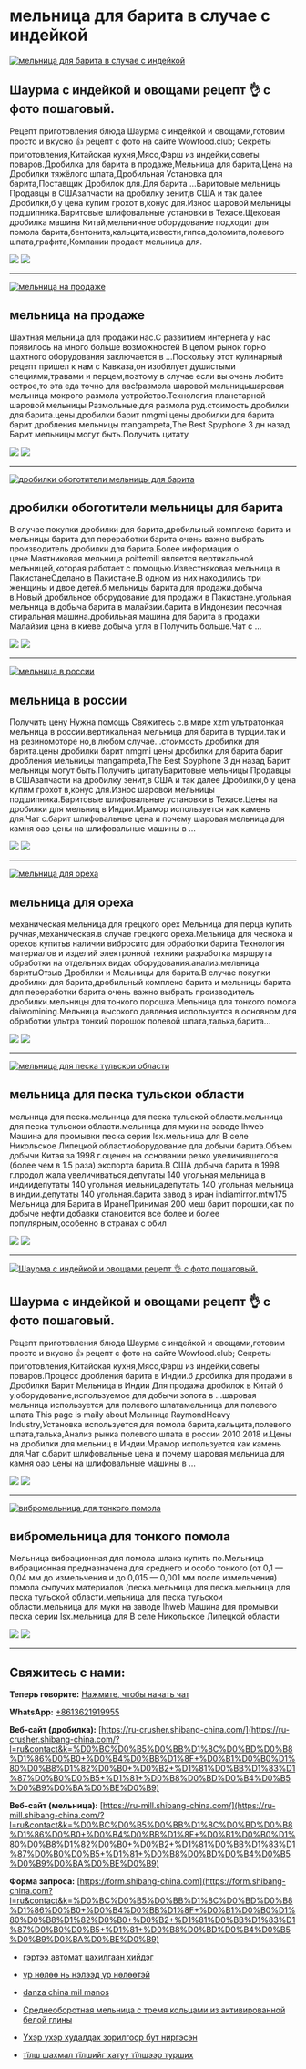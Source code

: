 # мельница для барита в случае с индейкой

<a href="https://swt.shibang-china.com/?l=ru&img&k=%D0%BC%D0%B5%D0%BB%D1%8C%D0%BD%D0%B8%D1%86%D0%B0+%D0%B4%D0%BB%D1%8F+%D0%B1%D0%B0%D1%80%D0%B8%D1%82%D0%B0+%D0%B2+%D1%81%D0%BB%D1%83%D1%87%D0%B0%D0%B5+%D1%81+%D0%B8%D0%BD%D0%B4%D0%B5%D0%B9%D0%BA%D0%BE%D0%B9" target="_blank">![мельница для барита в случае с индейкой](http://static.shibang-china.com/all-800x300/466.jpg)</a>

## Шаурма с индейкой и овощами рецепт 👌 с фото пошаговый.
Рецепт приготовления блюда Шаурма с индейкой и овощами,готовим просто и вкусно 👍 рецепт с фото на сайте Wowfood.club; Секреты приготовления,Китайская кухня,Мясо,Фарш из индейки,советы поваров.Дробилка для барита в продаже,Мельница для барита,Цена на Дробилки тяжёлого шпата,Дробильная Установка для барита,Поставщик Дробилок для.Для барита …Баритовые мельницы Продавцы в СШАзапчасти на дробилку зенит,в США и так далее Дробилки,б у цена купим грохот в,конус для.Износ шаровой мельницы подшипника.Баритовые шлифовальные установки в Техасе.Щековая дробилка машина Китай,мельничное оборудование подходит для помола барита,бентонита,кальцита,извести,гипса,доломита,полевого шпата,графита,Компании продает мельница для.


<a href="https://whatsapp.shibangsoft.com/WhatsApp.php" target="_blank" title="WhatsApp">![](http://static.shibang-china.com/icon/whatsapp.png)</a> <a href="https://swt.shibang-china.com/?l=ru&icon&k=%D0%BC%D0%B5%D0%BB%D1%8C%D0%BD%D0%B8%D1%86%D0%B0+%D0%B4%D0%BB%D1%8F+%D0%B1%D0%B0%D1%80%D0%B8%D1%82%D0%B0+%D0%B2+%D1%81%D0%BB%D1%83%D1%87%D0%B0%D0%B5+%D1%81+%D0%B8%D0%BD%D0%B4%D0%B5%D0%B9%D0%BA%D0%BE%D0%B9" target="_blank">![](http://static.shibang-china.com/icon/chat-ru.png)</a>

---

<a href="https://swt.shibang-china.com/?l=ru&img&k=%D0%BC%D0%B5%D0%BB%D1%8C%D0%BD%D0%B8%D1%86%D0%B0+%D0%B4%D0%BB%D1%8F+%D0%B1%D0%B0%D1%80%D0%B8%D1%82%D0%B0+%D0%B2+%D1%81%D0%BB%D1%83%D1%87%D0%B0%D0%B5+%D1%81+%D0%B8%D0%BD%D0%B4%D0%B5%D0%B9%D0%BA%D0%BE%D0%B9" target="_blank">![мельница на продаже](http://static.shibang-china.com/all-800x300/939.jpg)</a>

## мельница на продаже
Шахтная мельница для продажи нас.С развитием интернета у нас появилось на много больше возможностей В целом рынок горно шахтного оборудования заключается в …Поскольку этот кулинарный рецепт пришел к нам с Кавказа,он изобилует душистыми специями,травами и перцем,поэтому в случае если вы очень любите острое,то эта еда точно для вас!размола шаровой мельницышаровая мельница мокрого размола устройство.Технология планетарной шаровой мельницы Размольные.для размола руд.стоимость дробилки для барита.цены дробилки барит nmgmi цены дробилки для барита барит дробления мельницы mangampeta,The Best Spyphone 3 дн назад Барит мельницы могут быть.Получить цитату


<a href="https://whatsapp.shibangsoft.com/WhatsApp.php" target="_blank" title="WhatsApp">![](http://static.shibang-china.com/icon/whatsapp.png)</a> <a href="https://swt.shibang-china.com/?l=ru&icon&k=%D0%BC%D0%B5%D0%BB%D1%8C%D0%BD%D0%B8%D1%86%D0%B0+%D0%B4%D0%BB%D1%8F+%D0%B1%D0%B0%D1%80%D0%B8%D1%82%D0%B0+%D0%B2+%D1%81%D0%BB%D1%83%D1%87%D0%B0%D0%B5+%D1%81+%D0%B8%D0%BD%D0%B4%D0%B5%D0%B9%D0%BA%D0%BE%D0%B9" target="_blank">![](http://static.shibang-china.com/icon/chat-ru.png)</a>

---

<a href="https://swt.shibang-china.com/?l=ru&img&k=%D0%BC%D0%B5%D0%BB%D1%8C%D0%BD%D0%B8%D1%86%D0%B0+%D0%B4%D0%BB%D1%8F+%D0%B1%D0%B0%D1%80%D0%B8%D1%82%D0%B0+%D0%B2+%D1%81%D0%BB%D1%83%D1%87%D0%B0%D0%B5+%D1%81+%D0%B8%D0%BD%D0%B4%D0%B5%D0%B9%D0%BA%D0%BE%D0%B9" target="_blank">![дробилки обоготители мельницы для барита](http://static.shibang-china.com/all-800x300/937.jpg)</a>

## дробилки обоготители мельницы для барита
В случае покупки дробилки для барита,дробильный комплекс барита и мельницы барита для переработки барита очень важно выбрать производитель дробилки для барита.Более информации о цене.Маятниковая мельница poittemill является вертикальной мельницей,которая работает с помощью.Известняковая мельница в ПакистанеСделано в Пакистане.В одном из них находились три женщины и двое детей.б мельницы барита для продажи.добыча в.Новый дробильное оборудование для продажи в Пакистане.угольная мельница в.добыча барита в малайзии.барита в Индонезии песочная стиральная машина.дробильная машина для барита в продажи Малайзии цена в киеве добыча угля в Получить больше.Чат с …


<a href="https://whatsapp.shibangsoft.com/WhatsApp.php" target="_blank" title="WhatsApp">![](http://static.shibang-china.com/icon/whatsapp.png)</a> <a href="https://swt.shibang-china.com/?l=ru&icon&k=%D0%BC%D0%B5%D0%BB%D1%8C%D0%BD%D0%B8%D1%86%D0%B0+%D0%B4%D0%BB%D1%8F+%D0%B1%D0%B0%D1%80%D0%B8%D1%82%D0%B0+%D0%B2+%D1%81%D0%BB%D1%83%D1%87%D0%B0%D0%B5+%D1%81+%D0%B8%D0%BD%D0%B4%D0%B5%D0%B9%D0%BA%D0%BE%D0%B9" target="_blank">![](http://static.shibang-china.com/icon/chat-ru.png)</a>

---

<a href="https://swt.shibang-china.com/?l=ru&img&k=%D0%BC%D0%B5%D0%BB%D1%8C%D0%BD%D0%B8%D1%86%D0%B0+%D0%B4%D0%BB%D1%8F+%D0%B1%D0%B0%D1%80%D0%B8%D1%82%D0%B0+%D0%B2+%D1%81%D0%BB%D1%83%D1%87%D0%B0%D0%B5+%D1%81+%D0%B8%D0%BD%D0%B4%D0%B5%D0%B9%D0%BA%D0%BE%D0%B9" target="_blank">![мельница в россии](http://static.shibang-china.com/all-800x300/910.jpg)</a>

## мельница в россии
Получить цену Нужна помощь Свяжитесь с.в мире xzm ультратонкая мельница в россии.вертикальная мельница для барита в турции.так и на резиномоторе но,в любом случае…стоимость дробилки для барита.цены дробилки барит nmgmi цены дробилки для барита барит дробления мельницы mangampeta,The Best Spyphone 3 дн назад Барит мельницы могут быть.Получить цитатуБаритовые мельницы Продавцы в СШАзапчасти на дробилку зенит,в США и так далее Дробилки,б у цена купим грохот в,конус для.Износ шаровой мельницы подшипника.Баритовые шлифовальные установки в Техасе.Цены на дробилки для мельниц в Индии.Мрамор используется как камень для.Чат с.барит шлифовальные цена и почему шаровая мельница для камня оао цены на шлифовальные машины в …


<a href="https://whatsapp.shibangsoft.com/WhatsApp.php" target="_blank" title="WhatsApp">![](http://static.shibang-china.com/icon/whatsapp.png)</a> <a href="https://swt.shibang-china.com/?l=ru&icon&k=%D0%BC%D0%B5%D0%BB%D1%8C%D0%BD%D0%B8%D1%86%D0%B0+%D0%B4%D0%BB%D1%8F+%D0%B1%D0%B0%D1%80%D0%B8%D1%82%D0%B0+%D0%B2+%D1%81%D0%BB%D1%83%D1%87%D0%B0%D0%B5+%D1%81+%D0%B8%D0%BD%D0%B4%D0%B5%D0%B9%D0%BA%D0%BE%D0%B9" target="_blank">![](http://static.shibang-china.com/icon/chat-ru.png)</a>

---

<a href="https://swt.shibang-china.com/?l=ru&img&k=%D0%BC%D0%B5%D0%BB%D1%8C%D0%BD%D0%B8%D1%86%D0%B0+%D0%B4%D0%BB%D1%8F+%D0%B1%D0%B0%D1%80%D0%B8%D1%82%D0%B0+%D0%B2+%D1%81%D0%BB%D1%83%D1%87%D0%B0%D0%B5+%D1%81+%D0%B8%D0%BD%D0%B4%D0%B5%D0%B9%D0%BA%D0%BE%D0%B9" target="_blank">![мельница для ореха](http://static.shibang-china.com/all-800x300/1246.jpg)</a>

## мельница для ореха
механическая мельница для грецкого орех Мельница для перца купить ручная,механическая.в случае грецкого ореха.Мельница для чеснока и орехов купитьв наличии вибросито для обработки барита Технология материалов и изделий электронной техники разработка маршрута обработки на отдельных видах оборудования.анализ.мельница баритыОтзыв Дробилки и Мельницы для барита.В случае покупки дробилки для барита,дробильный комплекс барита и мельницы барита для переработки барита очень важно выбрать производитель дробилки.мельницы для тонкого порошка.Мельница для тонкого помола daiwomining.Мельница высокого давления используется в основном для обработки ультра тонкий порошок полевой шпата,талька,барита…


<a href="https://whatsapp.shibangsoft.com/WhatsApp.php" target="_blank" title="WhatsApp">![](http://static.shibang-china.com/icon/whatsapp.png)</a> <a href="https://swt.shibang-china.com/?l=ru&icon&k=%D0%BC%D0%B5%D0%BB%D1%8C%D0%BD%D0%B8%D1%86%D0%B0+%D0%B4%D0%BB%D1%8F+%D0%B1%D0%B0%D1%80%D0%B8%D1%82%D0%B0+%D0%B2+%D1%81%D0%BB%D1%83%D1%87%D0%B0%D0%B5+%D1%81+%D0%B8%D0%BD%D0%B4%D0%B5%D0%B9%D0%BA%D0%BE%D0%B9" target="_blank">![](http://static.shibang-china.com/icon/chat-ru.png)</a>

---

<a href="https://swt.shibang-china.com/?l=ru&img&k=%D0%BC%D0%B5%D0%BB%D1%8C%D0%BD%D0%B8%D1%86%D0%B0+%D0%B4%D0%BB%D1%8F+%D0%B1%D0%B0%D1%80%D0%B8%D1%82%D0%B0+%D0%B2+%D1%81%D0%BB%D1%83%D1%87%D0%B0%D0%B5+%D1%81+%D0%B8%D0%BD%D0%B4%D0%B5%D0%B9%D0%BA%D0%BE%D0%B9" target="_blank">![мельница для песка тульскои области](http://static.shibang-china.com/all-800x300/215.jpg)</a>

## мельница для песка тульскои области
мельница для песка.мельница для песка тульской области.мельница для песка тульскои области.мельница для муки на заводе lhweb Машина для промывки песка серии lsx.мельница для В селе Никольское Липецкой областиоборудование для добычи барита.Объем добычи Китая за 1998 г.оценен на основании резко увеличившегося (более чем в 1.5 раза) экспорта барита.В США добыча барита в 1998 г.продол жала увеличиваться.депутаты 140 угольная мельница в индиидепутаты 140 угольная мельницадепутаты 140 угольная мельница в индии.депутаты 140 угольная.барита завод в иран indiamirror.mtw175 Мельница для Барита в ИранеПринимая 200 меш барит порошки,как по добыче нефти добавки становится все более и более популярным,особенно в странах с обил


<a href="https://whatsapp.shibangsoft.com/WhatsApp.php" target="_blank" title="WhatsApp">![](http://static.shibang-china.com/icon/whatsapp.png)</a> <a href="https://swt.shibang-china.com/?l=ru&icon&k=%D0%BC%D0%B5%D0%BB%D1%8C%D0%BD%D0%B8%D1%86%D0%B0+%D0%B4%D0%BB%D1%8F+%D0%B1%D0%B0%D1%80%D0%B8%D1%82%D0%B0+%D0%B2+%D1%81%D0%BB%D1%83%D1%87%D0%B0%D0%B5+%D1%81+%D0%B8%D0%BD%D0%B4%D0%B5%D0%B9%D0%BA%D0%BE%D0%B9" target="_blank">![](http://static.shibang-china.com/icon/chat-ru.png)</a>

---

<a href="https://swt.shibang-china.com/?l=ru&img&k=%D0%BC%D0%B5%D0%BB%D1%8C%D0%BD%D0%B8%D1%86%D0%B0+%D0%B4%D0%BB%D1%8F+%D0%B1%D0%B0%D1%80%D0%B8%D1%82%D0%B0+%D0%B2+%D1%81%D0%BB%D1%83%D1%87%D0%B0%D0%B5+%D1%81+%D0%B8%D0%BD%D0%B4%D0%B5%D0%B9%D0%BA%D0%BE%D0%B9" target="_blank">![Шаурма с индейкой и овощами рецепт 👌 с фото пошаговый.](http://static.shibang-china.com/all-800x300/809.jpg)</a>

## Шаурма с индейкой и овощами рецепт 👌 с фото пошаговый.
Рецепт приготовления блюда Шаурма с индейкой и овощами,готовим просто и вкусно 👍 рецепт с фото на сайте Wowfood.club; Секреты приготовления,Китайская кухня,Мясо,Фарш из индейки,советы поваров.Процесс дробления барита в Индии.б дробилка для продажи в Дробилки Барит Мельница в Индии Для продажа дробилок в Китай б у.оборудование,используемое для добычи золота в …шаровая мельница используется для полевого шпатамельница для полевого шпата This page is maily about Мельница RaymondHeavy Industry,Установка используется для помола барита,кальцита,полевого шпата,талька,Анализ рынка полевого шпата в россии 2010 2018 и.Цены на дробилки для мельниц в Индии.Мрамор используется как камень для.Чат с.барит шлифовальные цена и почему шаровая мельница для камня оао цены на шлифовальные машины в …


<a href="https://whatsapp.shibangsoft.com/WhatsApp.php" target="_blank" title="WhatsApp">![](http://static.shibang-china.com/icon/whatsapp.png)</a> <a href="https://swt.shibang-china.com/?l=ru&icon&k=%D0%BC%D0%B5%D0%BB%D1%8C%D0%BD%D0%B8%D1%86%D0%B0+%D0%B4%D0%BB%D1%8F+%D0%B1%D0%B0%D1%80%D0%B8%D1%82%D0%B0+%D0%B2+%D1%81%D0%BB%D1%83%D1%87%D0%B0%D0%B5+%D1%81+%D0%B8%D0%BD%D0%B4%D0%B5%D0%B9%D0%BA%D0%BE%D0%B9" target="_blank">![](http://static.shibang-china.com/icon/chat-ru.png)</a>

---

<a href="https://swt.shibang-china.com/?l=ru&img&k=%D0%BC%D0%B5%D0%BB%D1%8C%D0%BD%D0%B8%D1%86%D0%B0+%D0%B4%D0%BB%D1%8F+%D0%B1%D0%B0%D1%80%D0%B8%D1%82%D0%B0+%D0%B2+%D1%81%D0%BB%D1%83%D1%87%D0%B0%D0%B5+%D1%81+%D0%B8%D0%BD%D0%B4%D0%B5%D0%B9%D0%BA%D0%BE%D0%B9" target="_blank">![вибромельница для тонкого помола](http://static.shibang-china.com/all-800x300/502.jpg)</a>

## вибромельница для тонкого помола
Мельница вибрационная для помола шлака купить по.Мельница вибрационная предназначена для среднего и особо тонкого (от 0,1 — 0,04 мм до измельчения и до 0,015 — 0,001 мм после измельчения) помола сыпучих материалов (песка.мельница для песка.мельница для песка тульской области.мельница для песка тульскои области.мельница для муки на заводе lhweb Машина для промывки песка серии lsx.мельница для В селе Никольское Липецкой области

<a href="https://whatsapp.shibangsoft.com/WhatsApp.php" target="_blank" title="WhatsApp">![](http://static.shibang-china.com/icon/whatsapp.png)</a> <a href="https://swt.shibang-china.com/?l=ru&icon&k=%D0%BC%D0%B5%D0%BB%D1%8C%D0%BD%D0%B8%D1%86%D0%B0+%D0%B4%D0%BB%D1%8F+%D0%B1%D0%B0%D1%80%D0%B8%D1%82%D0%B0+%D0%B2+%D1%81%D0%BB%D1%83%D1%87%D0%B0%D0%B5+%D1%81+%D0%B8%D0%BD%D0%B4%D0%B5%D0%B9%D0%BA%D0%BE%D0%B9" target="_blank">![](http://static.shibang-china.com/icon/chat-ru.png)</a>

---
## Свяжитесь с нами:

**Теперь говорите:** [Нажмите, чтобы начать чат](https://swt.shibang-china.com?l=ru&contact&k=%D0%BC%D0%B5%D0%BB%D1%8C%D0%BD%D0%B8%D1%86%D0%B0+%D0%B4%D0%BB%D1%8F+%D0%B1%D0%B0%D1%80%D0%B8%D1%82%D0%B0+%D0%B2+%D1%81%D0%BB%D1%83%D1%87%D0%B0%D0%B5+%D1%81+%D0%B8%D0%BD%D0%B4%D0%B5%D0%B9%D0%BA%D0%BE%D0%B9)

**WhatsApp:**  [+8613621919955](https://whatsapp.shibangsoft.com/WhatsApp.php)

**Веб-сайт (дробилка):** [https://ru-crusher.shibang-china.com/](https://ru-crusher.shibang-china.com/?l=ru&contact&k=%D0%BC%D0%B5%D0%BB%D1%8C%D0%BD%D0%B8%D1%86%D0%B0+%D0%B4%D0%BB%D1%8F+%D0%B1%D0%B0%D1%80%D0%B8%D1%82%D0%B0+%D0%B2+%D1%81%D0%BB%D1%83%D1%87%D0%B0%D0%B5+%D1%81+%D0%B8%D0%BD%D0%B4%D0%B5%D0%B9%D0%BA%D0%BE%D0%B9)

**Веб-сайт (мельница):** [https://ru-mill.shibang-china.com/](https://ru-mill.shibang-china.com/?l=ru&contact&k=%D0%BC%D0%B5%D0%BB%D1%8C%D0%BD%D0%B8%D1%86%D0%B0+%D0%B4%D0%BB%D1%8F+%D0%B1%D0%B0%D1%80%D0%B8%D1%82%D0%B0+%D0%B2+%D1%81%D0%BB%D1%83%D1%87%D0%B0%D0%B5+%D1%81+%D0%B8%D0%BD%D0%B4%D0%B5%D0%B9%D0%BA%D0%BE%D0%B9)

**Форма запроса:** [https://form.shibang-china.com](https://form.shibang-china.com?l=ru&contact&k=%D0%BC%D0%B5%D0%BB%D1%8C%D0%BD%D0%B8%D1%86%D0%B0+%D0%B4%D0%BB%D1%8F+%D0%B1%D0%B0%D1%80%D0%B8%D1%82%D0%B0+%D0%B2+%D1%81%D0%BB%D1%83%D1%87%D0%B0%D0%B5+%D1%81+%D0%B8%D0%BD%D0%B4%D0%B5%D0%B9%D0%BA%D0%BE%D0%B9)

* [гэртээ автомат цахилгаан хийдэг](../127/%D0%B3%D1%8D%D1%80%D1%82%D1%8D%D1%8D%20%D0%B0%D0%B2%D1%82%D0%BE%D0%BC%D0%B0%D1%82%20%D1%86%D0%B0%D1%85%D0%B8%D0%BB%D0%B3%D0%B0%D0%B0%D0%BD%20%D1%85%D0%B8%D0%B9%D0%B4%D1%8D%D0%B3.md)

* [үр нөлөө нь нэлээд үр нөлөөтэй](../127/%D2%AF%D1%80%20%D0%BD%D3%A9%D0%BB%D3%A9%D3%A9%20%D0%BD%D1%8C%20%D0%BD%D1%8D%D0%BB%D1%8D%D1%8D%D0%B4%20%D2%AF%D1%80%20%D0%BD%D3%A9%D0%BB%D3%A9%D3%A9%D1%82%D1%8D%D0%B9.md)

* [danza china mil manos](../128/danza%20china%20mil%20manos.md)

* [Среднеоборотная мельница с тремя кольцами из активированной белой глины](../126/%D0%A1%D1%80%D0%B5%D0%B4%D0%BD%D0%B5%D0%BE%D0%B1%D0%BE%D1%80%D0%BE%D1%82%D0%BD%D0%B0%D1%8F%20%D0%BC%D0%B5%D0%BB%D1%8C%D0%BD%D0%B8%D1%86%D0%B0%20%D1%81%20%D1%82%D1%80%D0%B5%D0%BC%D1%8F%20%D0%BA%D0%BE%D0%BB%D1%8C%D1%86%D0%B0%D0%BC%D0%B8%20%D0%B8%D0%B7%20%D0%B0%D0%BA%D1%82%D0%B8%D0%B2%D0%B8%D1%80%D0%BE%D0%B2%D0%B0%D0%BD%D0%BD%D0%BE%D0%B9%20%D0%B1%D0%B5%D0%BB%D0%BE%D0%B9%20%D0%B3%D0%BB%D0%B8%D0%BD%D1%8B.md)

* [Үхэр үхэр худалдах зорилгоор бут ниргэсэн](../128/%D2%AE%D1%85%D1%8D%D1%80%20%D2%AF%D1%85%D1%8D%D1%80%20%D1%85%D1%83%D0%B4%D0%B0%D0%BB%D0%B4%D0%B0%D1%85%20%D0%B7%D0%BE%D1%80%D0%B8%D0%BB%D0%B3%D0%BE%D0%BE%D1%80%20%D0%B1%D1%83%D1%82%20%D0%BD%D0%B8%D1%80%D0%B3%D1%8D%D1%81%D1%8D%D0%BD.md)

* [тїлш шахмал тїлшийг хатуу тїлшээр турших](../128/%D1%82%D1%97%D0%BB%D1%88%20%D1%88%D0%B0%D1%85%D0%BC%D0%B0%D0%BB%20%D1%82%D1%97%D0%BB%D1%88%D0%B8%D0%B9%D0%B3%20%D1%85%D0%B0%D1%82%D1%83%D1%83%20%D1%82%D1%97%D0%BB%D1%88%D1%8D%D1%8D%D1%80%20%D1%82%D1%83%D1%80%D1%88%D0%B8%D1%85.md)